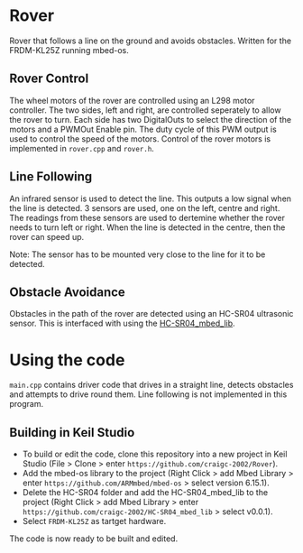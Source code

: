 # Rover
Rover that follows a line on the ground and avoids obstacles. Written for the FRDM-KL25Z running mbed-os.

## Rover Control
The wheel motors of the rover are controlled using an L298 motor controller.
The two sides, left and right, are controlled seperately to allow the rover to turn. Each side has two DigitalOuts to select the direction of the motors and a PWMOut Enable pin.
The duty cycle of this PWM output is used to control the speed of the motors.
Control of the rover motors is implemented in `rover.cpp` and `rover.h`.

## Line Following
An infrared sensor is used to detect the line. This outputs a low signal when the line is detected.
3 sensors are used, one on the left, centre and right. The readings from these sensors are used to dertemine whether the rover needs to turn left or right.
When the line is detected in the centre, then the rover can speed up.

Note: The sensor has to be mounted very close to the line for it to be detected.

## Obstacle Avoidance
Obstacles in the path of the rover are detected using an HC-SR04 ultrasonic sensor.
This is interfaced with using the [HC-SR04_mbed_lib](https://github.com/craigc-2002/HC-SR04_mbed_lib).

# Using the code
`main.cpp` contains driver code that drives in a straight line, detects obstacles and attempts to drive round them.
Line following is not implemented in this program.

## Building in Keil Studio
- To build or edit the code, clone this repository into a new project in Keil Studio (File > Clone > enter `https://github.com/craigc-2002/Rover`).
- Add the mbed-os library to the project (Right Click > add Mbed Library > enter `https://github.com/ARMmbed/mbed-os` > select version 6.15.1).
- Delete the HC-SR04 folder and add the HC-SR04_mbed_lib to the project (Right Click > add Mbed Library > enter `https://github.com/craigc-2002/HC-SR04_mbed_lib` > select v0.0.1).
- Select `FRDM-KL25Z` as tartget hardware.

The code is now ready to be built and edited.

